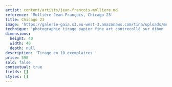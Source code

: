 ```yaml
---
artist: content/artists/jean-francois-molliere.md
reference: 'Mollière Jean-François, Chicago 23'
title: Chicago 23
image: 'https://galerie-gaia.s3.eu-west-3.amazonaws.com/tina/uploads/molliere-jean-francois/1352.jpg'
technique: 'photographie tirage papier fine art contrecollé sur dibon '
dimensions:
  height: 40
  width: 40
  depth: null
description: 'Tirage en 10 exemplaires '
price: 590
sold: false
contextual: true
fields: []
styles: []
---
```


